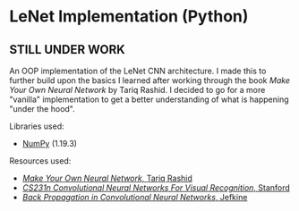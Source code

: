 # LeNet Implementation (Python)

## STILL UNDER WORK ##

An OOP implementation of the LeNet CNN architecture. 
I made this to further build upon the basics I learned after working through the book *Make Your Own Neural Network* by Tariq Rashid.
I decided to go for a more "vanilla" implementation to get a better understanding of what is happening "under the hood".

Libraries used:
* [NumPy](https://numpy.org/) (1.19.3)

Resources used:
* [*Make Your Own Neural Network*, Tariq Rashid](https://www.amazon.co.uk/Make-Your-Own-Neural-Network-ebook/dp/B01EER4Z4G)
* [*CS231n Convolutional Neural Networks For Visual Recognition*, Stanford](https://cs231n.github.io/convolutional-networks/)
* [*Back Propagation in Convolutional Neural Networks*, Jefkine](https://www.jefkine.com/general/2016/09/05/backpropagation-in-convolutional-neural-networks/)

